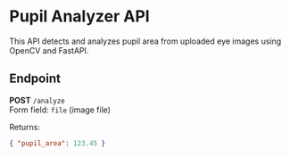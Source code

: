 # Pupil Analyzer API

This API detects and analyzes pupil area from uploaded eye images using OpenCV and FastAPI.

## Endpoint

**POST** `/analyze`  
Form field: `file` (image file)

Returns:  
```json
{ "pupil_area": 123.45 }
